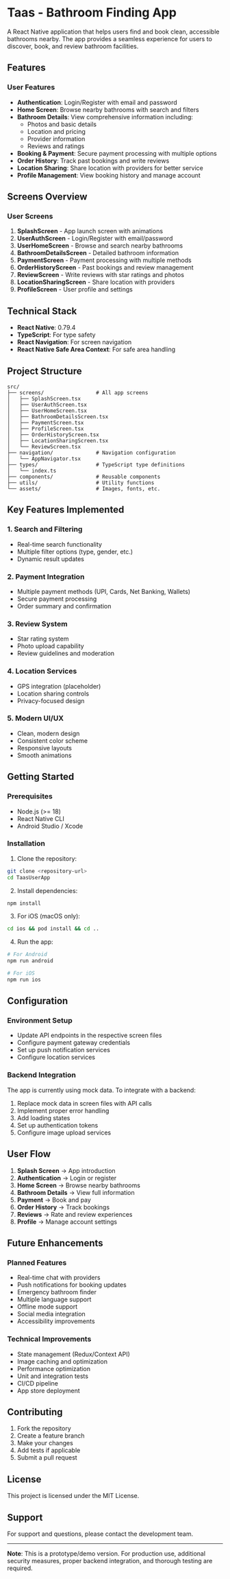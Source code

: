 # Taas - Bathroom Finding App

A React Native application that helps users find and book clean, accessible bathrooms nearby. The app provides a seamless experience for users to discover, book, and review bathroom facilities.

## Features

### User Features
- **Authentication**: Login/Register with email and password
- **Home Screen**: Browse nearby bathrooms with search and filters
- **Bathroom Details**: View comprehensive information including:
  - Photos and basic details
  - Location and pricing
  - Provider information
  - Reviews and ratings
- **Booking & Payment**: Secure payment processing with multiple options
- **Order History**: Track past bookings and write reviews
- **Location Sharing**: Share location with providers for better service
- **Profile Management**: View booking history and manage account

## Screens Overview

### User Screens
1. **SplashScreen** - App launch screen with animations
2. **UserAuthScreen** - Login/Register with email/password
3. **UserHomeScreen** - Browse and search nearby bathrooms
4. **BathroomDetailsScreen** - Detailed bathroom information
5. **PaymentScreen** - Payment processing with multiple methods
6. **OrderHistoryScreen** - Past bookings and review management
7. **ReviewScreen** - Write reviews with star ratings and photos
8. **LocationSharingScreen** - Share location with providers
9. **ProfileScreen** - User profile and settings

## Technical Stack

- **React Native**: 0.79.4
- **TypeScript**: For type safety
- **React Navigation**: For screen navigation
- **React Native Safe Area Context**: For safe area handling

## Project Structure

```
src/
├── screens/                 # All app screens
│   ├── SplashScreen.tsx
│   ├── UserAuthScreen.tsx
│   ├── UserHomeScreen.tsx
│   ├── BathroomDetailsScreen.tsx
│   ├── PaymentScreen.tsx
│   ├── ProfileScreen.tsx
│   ├── OrderHistoryScreen.tsx
│   ├── LocationSharingScreen.tsx
│   └── ReviewScreen.tsx
├── navigation/              # Navigation configuration
│   └── AppNavigator.tsx
├── types/                   # TypeScript type definitions
│   └── index.ts
├── components/              # Reusable components
├── utils/                   # Utility functions
└── assets/                  # Images, fonts, etc.
```

## Key Features Implemented

### 1. Search and Filtering
- Real-time search functionality
- Multiple filter options (type, gender, etc.)
- Dynamic result updates

### 2. Payment Integration
- Multiple payment methods (UPI, Cards, Net Banking, Wallets)
- Secure payment processing
- Order summary and confirmation

### 3. Review System
- Star rating system
- Photo upload capability
- Review guidelines and moderation

### 4. Location Services
- GPS integration (placeholder)
- Location sharing controls
- Privacy-focused design

### 5. Modern UI/UX
- Clean, modern design
- Consistent color scheme
- Responsive layouts
- Smooth animations

## Getting Started

### Prerequisites
- Node.js (>= 18)
- React Native CLI
- Android Studio / Xcode

### Installation

1. Clone the repository:
```bash
git clone <repository-url>
cd TaasUserApp
```

2. Install dependencies:
```bash
npm install
```

3. For iOS (macOS only):
```bash
cd ios && pod install && cd ..
```

4. Run the app:
```bash
# For Android
npm run android

# For iOS
npm run ios
```

## Configuration

### Environment Setup
- Update API endpoints in the respective screen files
- Configure payment gateway credentials
- Set up push notification services
- Configure location services

### Backend Integration
The app is currently using mock data. To integrate with a backend:

1. Replace mock data in screen files with API calls
2. Implement proper error handling
3. Add loading states
4. Set up authentication tokens
5. Configure image upload services

## User Flow

1. **Splash Screen** → App introduction
2. **Authentication** → Login or register
3. **Home Screen** → Browse nearby bathrooms
4. **Bathroom Details** → View full information
5. **Payment** → Book and pay
6. **Order History** → Track bookings
7. **Reviews** → Rate and review experiences
8. **Profile** → Manage account settings

## Future Enhancements

### Planned Features
- Real-time chat with providers
- Push notifications for booking updates
- Emergency bathroom finder
- Multiple language support
- Offline mode support
- Social media integration
- Accessibility improvements

### Technical Improvements
- State management (Redux/Context API)
- Image caching and optimization
- Performance optimization
- Unit and integration tests
- CI/CD pipeline
- App store deployment

## Contributing

1. Fork the repository
2. Create a feature branch
3. Make your changes
4. Add tests if applicable
5. Submit a pull request

## License

This project is licensed under the MIT License.

## Support

For support and questions, please contact the development team.

---

**Note**: This is a prototype/demo version. For production use, additional security measures, proper backend integration, and thorough testing are required.
